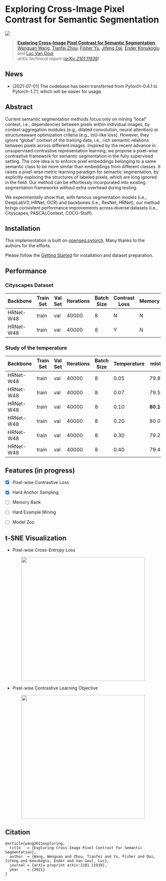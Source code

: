 # Exploring Cross-Image Pixel Contrast for Semantic Segmentation

![](figures/framework.png)

> [**Exploring Cross-Image Pixel Contrast for Semantic Segmentation**](https://arxiv.org/abs/2101.11939),            
> [Wenguan Wang](https://sites.google.com/view/wenguanwang/), [Tianfei Zhou](https://www.tfzhou.com/), [Fisher Yu](https://www.yf.io/), [Jifeng Dai](https://jifengdai.org/), [Ender Konukoglu](https://scholar.google.com/citations?user=OeEMrhQAAAAJ&hl=en) and [Luc Van Gool](https://scholar.google.com/citations?user=TwMib_QAAAAJ&hl=en) <br>
> *arXiv technical report ([arXiv 2101.11939](https://arxiv.org/abs/2101.11939))*  

## News

* [2021-07-01] The codebase has been transferred from Pytorch-0.4.1 to Pytorch-1.7.1, which will be easier for usage.

## Abstract

Current semantic segmentation methods focus only on
mining “local” context, i.e., dependencies between pixels
within individual images, by context-aggregation modules
(e.g., dilated convolution, neural attention) or structureaware optimization criteria (e.g., IoU-like loss). However, they ignore “global” context of the training data, i.e.,
rich semantic relations between pixels across different images. Inspired by the recent advance in unsupervised contrastive representation learning, we propose a pixel-wise
contrastive framework for semantic segmentation in the
fully supervised setting. The core idea is to enforce pixel
embeddings belonging to a same semantic class to be more
similar than embeddings from different classes. It raises a
pixel-wise metric learning paradigm for semantic segmentation, by explicitly exploring the structures of labeled pixels, which are long ignored in the field. Our method can be
effortlessly incorporated into existing segmentation frameworks without extra overhead during testing.

We experimentally show that, with famous segmentation models (i.e.,
DeepLabV3, HRNet, OCR) and backbones (i.e., ResNet, HRNet), our method brings consistent performance improvements across diverse datasets (i.e., Cityscapes, PASCALContext, COCO-Stuff).

## Installation

This implementation is built on [openseg.pytorch](https://github.com/openseg-group/openseg.pytorch). Many thanks to the authors for the efforts.

Please follow the [Getting Started](https://github.com/openseg-group/openseg.pytorch/blob/master/GETTING_STARTED.md) for installation and dataset preparation.

## Performance

### Cityscapes Dataset

| Backbone  | Train Set | Val Set | Iterations | Batch Size | Contrast Loss | Memory | mIoU  | Log | Checkpoint |Script |
| --------- | --------- | ------- | ---------- | ---------- | ------------- | ------ | ----- | --- | ----   | ----   |
| HRNet-W48 | train     | val     | 40000      | 8          | N             | N      | 79.27 | [log](https://github.com/tfzhou/pretrained_weights/releases/download/v0.1/hrnet_w48_lr1x_hrnet_ce.log) | [ckpt](https://github.com/tfzhou/pretrained_weights/releases/download/v0.1/hrnet_w48_lr1x_hrnet_ce_max_performance.pth) |```scripts/cityscapes/hrnet/run_h_48_d_4.sh```|
| HRNet-W48 | train     | val     | 40000      | 8          | Y             | N      | 80.18 | [log](https://github.com/tfzhou/pretrained_weights/releases/download/v0.1/hrnet_w48_contrast_lr1x_hrnet_contrast_t0.1.log) | [ckpt](https://github.com/tfzhou/pretrained_weights/releases/download/v0.1/hrnet_w48_contrast_lr1x_hrnet_contrast_t0.1_max_performance.pth) |```scripts/cityscapes/hrnet/run_h_48_d_4_contrast.sh```|


### Study of the temperature
| Backbone  | Train Set | Val Set | Iterations | Batch Size | Temperature   | mIoU  |
| --------- | --------- | ------- | ---------- | ---------- | ------------- | ----- |
| HRNet-W48 | train     | val     | 40000      | 8          | 0.05          | 79.80 |
| HRNet-W48 | train     | val     | 40000      | 8          | 0.07          | 79.59 |
| HRNet-W48 | train     | val     | 40000      | 8          | 0.10          | **80.18** |
| HRNet-W48 | train     | val     | 40000      | 8          | 0.20          | 80.01 |
| HRNet-W48 | train     | val     | 40000      | 8          | 0.30          | 79.27 |
| HRNet-W48 | train     | val     | 40000      | 8          | 0.40          | 79.40 |


## Features (in progress)

- [x] Pixel-wise Contrastive Loss
- [x] Hard Anchor Sampling
- [ ] Memory Bank
- [ ] Hard Example Mining
- [ ] Model Zoo


## t-SNE Visualization

* Pixel-wise Cross-Entropy Loss
<p align="center">
  <img src="figures/tsne1.png" width="400">
</p>

* Pixel-wise Contrastive Learning Objective 
  
<p align="center">
  <img src="figures/tsne2.png" width="400">
</p>  

## Citation
```
@article{wang2021exploring,
  title   = {Exploring Cross-Image Pixel Contrast for Semantic Segmentation},
  author  = {Wang, Wenguan and Zhou, Tianfei and Yu, Fisher and Dai, Jifeng and Konukoglu, Ender and Van Gool, Luc},
  journal = {arXiv preprint arXiv:2101.11939},
  year    = {2021}
}
```
